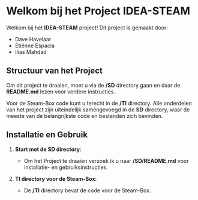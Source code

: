 # Welkom bij het Project IDEA-STEAM

Welkom bij het **IDEA-STEAM** project! Dit project is gemaakt door:

- Dave Havelaar
- Étiënne Espacia
- Ilias Mahdad

## Structuur van het Project

Om dit project te draaien, moet u via de **/SD** directory gaan en daar de **README.md** lezen voor verdere instructies. 

Voor de Steam-Box code kunt u terecht in de **/TI** directory. Alle onderdelen van het project zijn uiteindelijk samengevoegd in de **SD** directory, waar de meeste van de belangrijkste code en bestanden zich bevinden.

## Installatie en Gebruik

1. **Start met de SD directory**:
    - Om het Project te draaien verzoek ik u naar **/SD/README.md** voor installatie- en gebruiksinstructies.

2. **TI directory voor de Steam-Box**:
    - De **/TI** directory bevat de code voor de Steam-Box.
